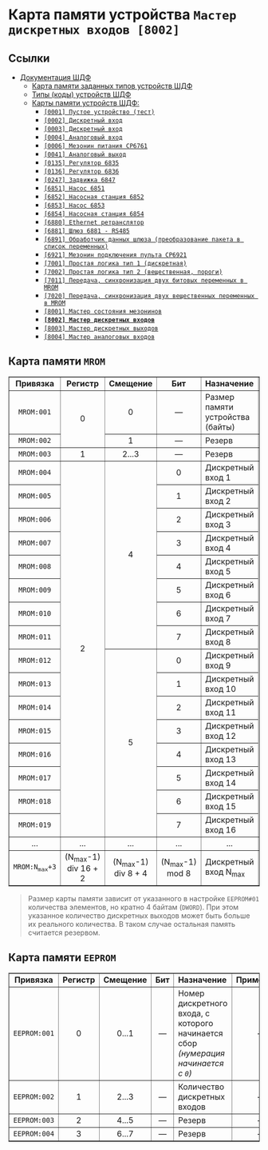 # Карта памяти устройства `Мастер дискретных входов [8002]`

## Ссылки

- [Документация ШДФ](/shdf/)
  - [Карта памяти заданных типов устройств ШДФ](/shdf/devices-map.md)
  - [Типы (коды) устройств ШДФ](/shdf/device-types.md)
  - [Карты памяти устройств ШДФ:](/shdf/maps/)
    - [`[0001] Пустое устройство (тест)`](/shdf/maps/empty%20[0001].md)
    - [`[0002] Дискретный вход`](/shdf/maps/di%20[0002].md)
    - [`[0003] Дискретный вход`](/shdf/maps/do%20[0003].md)
    - [`[0004] Аналоговый вход`](/shdf/maps/ai%20[0004].md)
    - [`[0006] Мезонин питания СР6761`](/shdf/maps/pu%20[0006].md)
    - [`[0041] Аналоговый выход`](/shdf/maps/ao%20[0041].md)
    - [`[0135] Регулятор 6835`](/shdf/maps/reg%20[0135].md)
    - [`[0136] Регулятор 6836`](/shdf/maps/reg%20[0136].md)
    - [`[0247] Задвижка 6847`](/shdf/maps/valve%20[0247].md)
    - [`[6851] Насос 6851`](/shdf/maps/pump%20[6851].md)
    - [`[6852] Насосная станция 6852`](/shdf/maps/ps%20[6852].md)
    - [`[6853] Насос 6853`](/shdf/maps/pump%20[6853].md)
    - [`[6854] Насосная станция 6854`](/shdf/maps/ps%20[6854].md)
    - [`[6880] Ethernet ретранслятор`](/shdf/maps/ethernet%20[6880].md)
    - [`[6881] Шлюз 6881 - RS485`](/shdf/maps/gate%20[6881].md)
    - [`[6891] Обработчик данных шлюза (преобразование пакета в список переменных)`](/shdf/maps/gate%20[6891].md)
    - [`[6921] Мезонин подключения пульта СР6921`](/shdf/maps/rc%20[6921].md)
    - [`[7001] Простая логика тип 1 (дискретная)`](/shdf/maps/logic%20[7001].md)
    - [`[7002] Простая логика тип 2 (вещественная, пороги)`](/shdf/maps/logic%20[7002].md)
    - [`[7011] Передача, синхронизация двух битовых переменных в MROM`](/shdf/maps/sync%20[7011].md)
    - [`[7020] Передача, синхронизация двух вещественных переменных в MROM`](/shdf/maps/sync%20[7020].md)
    - [`[8001] Мастер состояния мезонинов`](/shdf/maps/mezo%20master%20[80001].md)
    - [**`[8002] Мастер дискретных входов`**](/shdf/maps/mdi%20[8002].md)
    - [`[8003] Мастер дискретных выходов`](/shdf/maps/mdo%20[8003].md)
    - [`[8004] Мастер аналоговых входов`](/shdf/maps/mai%20[8004].md)

## Карта памяти `MROM`

<table summary="Карта памяти `MROM`" border="1">
    <tbody valign="center" align="center">
        <tr>
            <td><strong>Привязка</strong></td>
            <td><strong>Регистр</strong></td>
            <td><strong>Смещение</strong></td>
            <td><strong>Бит</strong></td>
            <td align="left"><strong>Назначение</strong></td>
            <td align="left"><strong>Примечание</strong></td>
        </tr>
        <tr>
            <td><code>MROM:001</code></td>
            <td rowspan="2">0</td>
            <td>0</td>
            <td>—</td>
            <td align="left">Размер памяти устройства (байты)</td>
            <td align="left"><code>uint8</code></td>
        </tr>
        <tr>
            <td><code>MROM:002</code></td>
            <td>1</td>
            <td>—</td>
            <td align="left">Резерв</td>
            <td align="left"><code>uint8</code></td>
        </tr>
        <tr>
            <td><code>MROM:003</code></td>
            <td>1</td>
            <td>2...3</td>
            <td>—</td>
            <td align="left">Резерв</td>
            <td align="left"><code>uint16</code></td>
        </tr>
        <tr>
            <td><code>MROM:004</code></td>
            <td rowspan="16">2</td>
            <td rowspan="8">4</td>
            <td>0</td>
            <td align="left">Дискретный вход 1</td>
            <td rowspan="16" align="left">Элементы собираются в порядке их размещения в списке устройств шкафа</td>
        </tr>
        <tr>
            <td><code>MROM:005</code></td>
            <td>1</td>
            <td align="left">Дискретный вход 2</td>
        </tr>
        <tr>
            <td><code>MROM:006</code></td>
            <td>2</td>
            <td align="left">Дискретный вход 3</td>
        </tr>
        <tr>
            <td><code>MROM:007</code></td>
            <td>3</td>
            <td align="left">Дискретный вход 4</td>
        </tr>
        <tr>
            <td><code>MROM:008</code></td>
            <td>4</td>
            <td align="left">Дискретный вход 5</td>
        </tr>
        <tr>
            <td><code>MROM:009</code></td>
            <td>5</td>
            <td align="left">Дискретный вход 6</td>
        </tr>
        <tr>
            <td><code>MROM:010</code></td>
            <td>6</td>
            <td align="left">Дискретный вход 7</td>
        </tr>
        <tr>
            <td><code>MROM:011</code></td>
            <td>7</td>
            <td align="left">Дискретный вход 8</td>
        </tr>
            <td><code>MROM:012</code></td>
            <td rowspan="8">5</td>
            <td>0</td>
            <td align="left">Дискретный вход 9</td>
        </tr>
        <tr>
            <td><code>MROM:013</code></td>
            <td>1</td>
            <td align="left">Дискретный вход 10</td>
        </tr>
        <tr>
            <td><code>MROM:014</code></td>
            <td>2</td>
            <td align="left">Дискретный вход 11</td>
        </tr>
        <tr>
            <td><code>MROM:015</code></td>
            <td>3</td>
            <td align="left">Дискретный вход 12</td>
        </tr>
        <tr>
            <td><code>MROM:016</code></td>
            <td>4</td>
            <td align="left">Дискретный вход 13</td>
        </tr>
        <tr>
            <td><code>MROM:017</code></td>
            <td>5</td>
            <td align="left">Дискретный вход 14</td>
        </tr>
        <tr>
            <td><code>MROM:018</code></td>
            <td>6</td>
            <td align="left">Дискретный вход 15</td>
        </tr>
        <tr>
            <td><code>MROM:019</code></td>
            <td>7</td>
            <td align="left">Дискретный вход 16</td>
        </tr>
        <tr>
            <td>...</td>
            <td>...</td>
            <td>...</td>
            <td>...</td>
            <td>...</td>
        </tr>
        <tr>
            <td><code>MROM:N<sub>max</sub>+3</code></td>
            <td>(N<sub>max</sub>-1) div 16 + 2</td>
            <td>(N<sub>max</sub>-1) div 8 + 4</td>
            <td>(N<sub>max</sub>-1) mod 8</td>
            <td align="left">Дискретный вход N<sub>max</sub></td>
            <td>—</td>
        </tr>
    </tbody>
</table>

> Размер карты памяти зависит от указанного в настройке `EEPROM#01` количества элементов, но кратно 4 байтам (`DWORD`). При этом указанное количество дискретных выходов может быть больше их реального количества. В таком случае остальная память считается резервом.

## Карта памяти `EEPROM`

<table summary="Карта памяти `EEPROM`" border="1">
    <tbody valign="center" align="center">
        <tr>
            <td><strong>Привязка</strong></td>
            <td><strong>Регистр</strong></td>
            <td><strong>Смещение</strong></td>
            <td><strong>Бит</strong></td>
            <td align="left"><strong>Назначение</strong></td>
            <td align="left"><strong>Примечание</strong></td>
        </tr>
        <tr>
            <td><code>EEPROM:001</code></td>
            <td>0</td>
            <td>0...1</td>
            <td>—</td>
            <td align="left">Номер дискретного входа, с которого начинается сбор <i>(нумерация начинается с <code>0</code>)</i></td>
            <td>—</td>
        </tr>
        <tr>
            <td><code>EEPROM:002</code></td>
            <td>1</td>
            <td>2...3</td>
            <td>—</td>
            <td align="left">Количество дискретных входов</td>
            <td>—</td>
        </tr>
        <tr>
            <td><code>EEPROM:003</code></td>
            <td>2</td>
            <td>4...5</td>
            <td>—</td>
            <td align="left">Резерв</td>
            <td>—</td>
        </tr>
        <tr>
            <td><code>EEPROM:004</code></td>
            <td>3</td>
            <td>6...7</td>
            <td>—</td>
            <td align="left">Резерв</td>
            <td>—</td>
        </tr>
    </tbody>
</table>
